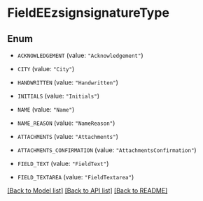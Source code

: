 # FieldEEzsignsignatureType

## Enum


* `ACKNOWLEDGEMENT` (value: `"Acknowledgement"`)

* `CITY` (value: `"City"`)

* `HANDWRITTEN` (value: `"Handwritten"`)

* `INITIALS` (value: `"Initials"`)

* `NAME` (value: `"Name"`)

* `NAME_REASON` (value: `"NameReason"`)

* `ATTACHMENTS` (value: `"Attachments"`)

* `ATTACHMENTS_CONFIRMATION` (value: `"AttachmentsConfirmation"`)

* `FIELD_TEXT` (value: `"FieldText"`)

* `FIELD_TEXTAREA` (value: `"FieldTextarea"`)


[[Back to Model list]](../README.md#documentation-for-models) [[Back to API list]](../README.md#documentation-for-api-endpoints) [[Back to README]](../README.md)


